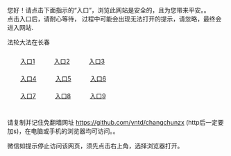 您好！请点击下面指示的“入口”，浏览此网站是安全的，且为您带来平安。。 <br/>
点击入口后，请耐心等待， 过程中可能会出现无法打开的提示，请忽略，最终会进入网站. </br>

法轮大法在长春<br/>
<div style="padding:10px"><a style="margin:20px" target="_blank" href="https://d3p1bfhxzl5abp.cloudfront.net/2Qpsp?qxkvatec" id="ccLink1" rel="nofollow">入口1</a> <a target="_blank" style="margin:20px" href="https://d14kdvuaw9uiqy.cloudfront.net/2Qpsp?vrkkcqj" id="ccLink2" rel="nofollow">入口2</a> <a style="margin:20px" target="_blank" href="https://d3j6tab9gy03z.cloudfront.net/2Qpsp?xgtmrzk" id="ccLink3" rel="nofollow">入口3</a></div>

<div style="padding:10px" ><a style="margin:20px" target="_blank" href="https://d3p1bfhxzl5abp.cloudfront.net/2Qpsp?qxkvatec" id="ccLink4" rel="nofollow">入口4</a> <a style="margin:20px" href="https://d14kdvuaw9uiqy.cloudfront.net/2Qpsp?vrkkcqj" target="_blank" id="ccLink5" rel="nofollow">入口5</a> <a style="margin:20px" href="https://d3j6tab9gy03z.cloudfront.net/2Qpsp?xgtmrzk" target="_blank" id="ccLink6" rel="nofollow">入口6</a></div>

<div style="padding:10px"><a style="margin:20px" target="_blank" href="https://d3p1bfhxzl5abp.cloudfront.net/2Qpsp?qxkvatec" id="ccLink7" rel="nofollow">入口7</a> <a style="margin:20px" href="https://d14kdvuaw9uiqy.cloudfront.net/2Qpsp?vrkkcqj" target="_blank" id="ccLink8" rel="nofollow">入口8</a> <a style="margin:20px" target="_blank" href="https://d3j6tab9gy03z.cloudfront.net/2Qpsp?xgtmrzk" id="ccLink9" rel="nofollow">入口9</a></div>

<br/>



请复制并记住免翻墙网址 https://github.com/yntd/changchunzx (http后一定要加s)，在电脑或手机的浏览器均可访问。。<br/>

微信如提示停止访问该网页，须先点击右上角，选择浏览器打开。
